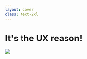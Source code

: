```yaml
---
layout: cover
class: text-2xl
---
```


# It's the **UX** reason!

<img src="/images/03-when-05.png" class="h-full m-auto"/>